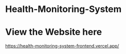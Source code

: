 ﻿# Health-Monitoring-System

# View the Website here
https://health-monitoring-system-frontend.vercel.app/
